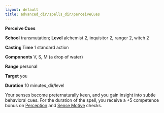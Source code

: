 ```yaml
---
layout: default
title: advanced_dir/spells_dir/perceiveCues
---
```

 **Perceive Cues**

**School** transmutation; **Level** alchemist 2, inquisitor 2, ranger 2, witch 2

**Casting Time** 1 standard action

**Components** V, S, M (a drop of water)

**Range** personal

**Target** you

**Duration** 10 minutes_dir/level

Your senses become preternaturally keen, and you gain insight into subtle behavioral cues. For the duration of the spell, you receive a +5 competence bonus on [Perception](../../skills_dir/perception#_perception) and [Sense Motive](../../skills_dir/senseMotive#_sense-motive) checks.

